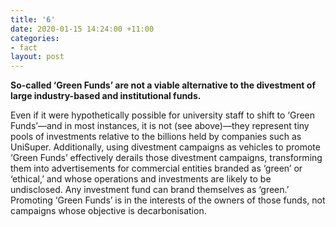 ```yaml
---
title: '6'
date: 2020-01-15 14:24:00 +11:00
categories:
- fact
layout: post
---
```


**So-called ‘Green Funds’ are not a viable alternative to the divestment of large industry-based and institutional funds.**

Even if it were hypothetically possible for university staff to shift to ‘Green Funds’—and in most instances, it is not (see above)—they represent tiny pools of investments relative to the billions held by companies such as UniSuper. Additionally, using divestment campaigns as vehicles to promote ‘Green Funds’ effectively derails those divestment campaigns, transforming them into advertisements for commercial entities branded as ‘green’ or ‘ethical,’ and whose operations and investments are likely to be undisclosed. Any investment fund can brand themselves as ‘green.’ Promoting ‘Green Funds’ is in the interests of the owners of those funds, not campaigns whose objective is decarbonisation.
